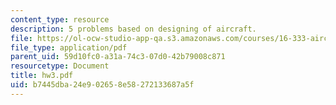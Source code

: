 ```yaml
---
content_type: resource
description: 5 problems based on designing of aircraft.
file: https://ol-ocw-studio-app-qa.s3.amazonaws.com/courses/16-333-aircraft-stability-and-control-fall-2004/b7445dba24e902658e58272133687a5f_hw3.pdf
file_type: application/pdf
parent_uid: 59d10fc0-a31a-74c3-07d0-42b79008c871
resourcetype: Document
title: hw3.pdf
uid: b7445dba-24e9-0265-8e58-272133687a5f
---
```

